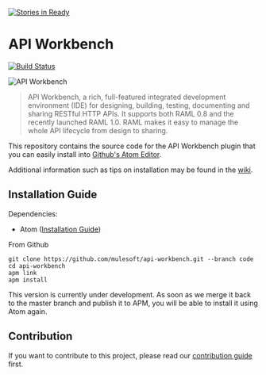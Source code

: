 [![Stories in Ready](https://badge.waffle.io/mulesoft/api-workbench.png?label=ready&title=Ready)](https://waffle.io/mulesoft/api-workbench)
# API Workbench

[![Build Status](https://travis-ci.org/mulesoft/api-workbench.svg?branch=code)](https://travis-ci.org/mulesoft/api-workbench)

![API Workbench](https://dl.dropboxusercontent.com/u/497895/__permalinks/api-workbench-slide-small.png)

> API Workbench, a rich, full-featured integrated development environment (IDE) for designing, building, testing, documenting and sharing RESTful HTTP APIs. It supports both RAML 0.8 and the recently launched RAML 1.0. RAML makes it easy to manage the whole API lifecycle from design to sharing.

This repository contains the source code for the API Workbench plugin that you can easily install into [Github's Atom Editor](https://atom.io/).

Additional information such as tips on installation may be found in the [wiki](https://github.com/mulesoft/api-workbench/wiki).

## Installation Guide

Dependencies:

* Atom ([Installation Guide](http://flight-manual.atom.io/getting-started/sections/installing-atom/))

From Github

```
git clone https://github.com/mulesoft/api-workbench.git --branch code
cd api-workbench
apm link
apm install
```

This version is currently under development. As soon as we merge it back to the master branch and publish it to APM, you will be able to install it using Atom again.

## Contribution

If you want to contribute to this project, please read our [contribution guide](CONTRIBUTING.md) first.
